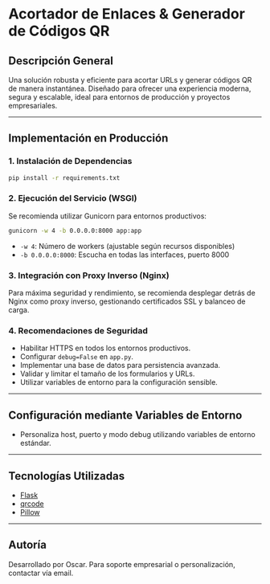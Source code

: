 # Acortador de Enlaces & Generador de Códigos QR

## Descripción General
Una solución robusta y eficiente para acortar URLs y generar códigos QR de manera instantánea. Diseñado para ofrecer una experiencia moderna, segura y escalable, ideal para entornos de producción y proyectos empresariales.

---

## Implementación en Producción

### 1. Instalación de Dependencias
```bash
pip install -r requirements.txt
```

### 2. Ejecución del Servicio (WSGI)
Se recomienda utilizar Gunicorn para entornos productivos:
```bash
gunicorn -w 4 -b 0.0.0.0:8000 app:app
```
- `-w 4`: Número de workers (ajustable según recursos disponibles)
- `-b 0.0.0.0:8000`: Escucha en todas las interfaces, puerto 8000

### 3. Integración con Proxy Inverso (Nginx)
Para máxima seguridad y rendimiento, se recomienda desplegar detrás de Nginx como proxy inverso, gestionando certificados SSL y balanceo de carga.

### 4. Recomendaciones de Seguridad
- Habilitar HTTPS en todos los entornos productivos.
- Configurar `debug=False` en `app.py`.
- Implementar una base de datos para persistencia avanzada.
- Validar y limitar el tamaño de los formularios y URLs.
- Utilizar variables de entorno para la configuración sensible.

---

## Configuración mediante Variables de Entorno
- Personaliza host, puerto y modo debug utilizando variables de entorno estándar.

---

## Tecnologías Utilizadas
- [Flask](https://flask.palletsprojects.com/)
- [qrcode](https://pypi.org/project/qrcode/)
- [Pillow](https://python-pillow.org/)

---

## Autoría
Desarrollado por Oscar. Para soporte empresarial o personalización, contactar vía email. 
